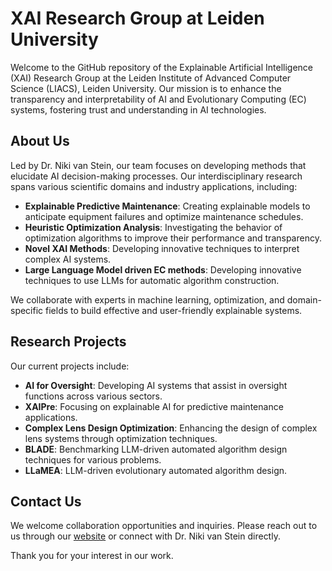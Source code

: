 # XAI Research Group at Leiden University

Welcome to the GitHub repository of the Explainable Artificial Intelligence (XAI) Research Group at the Leiden Institute of Advanced Computer Science (LIACS), Leiden University. 
Our mission is to enhance the transparency and interpretability of AI and Evolutionary Computing (EC) systems, fostering trust and understanding in AI technologies.

## About Us

Led by Dr. Niki van Stein, our team focuses on developing methods that elucidate AI decision-making processes. Our interdisciplinary research spans various scientific domains and industry applications, including:

- **Explainable Predictive Maintenance**: Creating explainable models to anticipate equipment failures and optimize maintenance schedules.
- **Heuristic Optimization Analysis**: Investigating the behavior of optimization algorithms to improve their performance and transparency.
- **Novel XAI Methods**: Developing innovative techniques to interpret complex AI systems.
- **Large Language Model driven EC methods**: Developing innovative techniques to use LLMs for automatic algorithm construction.

We collaborate with experts in machine learning, optimization, and domain-specific fields to build effective and user-friendly explainable systems.

## Research Projects

Our current projects include:

- **AI for Oversight**: Developing AI systems that assist in oversight functions across various sectors.
- **XAIPre**: Focusing on explainable AI for predictive maintenance applications.
- **Complex Lens Design Optimization**: Enhancing the design of complex lens systems through optimization techniques.
- **BLADE**: Benchmarking LLM-driven automated algorithm design techniques for various problems.
- **LLaMEA**: LLM-driven evolutionary automated algorithm design.

## Contact Us

We welcome collaboration opportunities and inquiries. Please reach out to us through our [website](https://www.nikivanstein.nl/) or connect with Dr. Niki van Stein directly.

Thank you for your interest in our work. 
